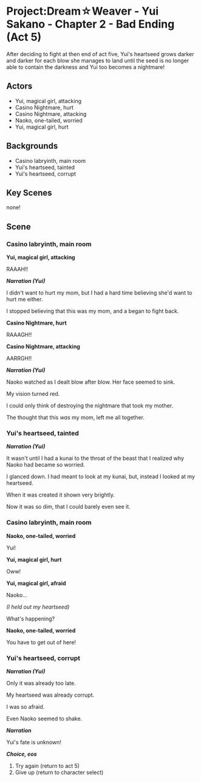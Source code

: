 Project:Dream☆Weaver - Yui Sakano - Chapter 2 - Bad Ending (Act 5)
================================

After deciding to fight at then end of act five, Yui's heartseed grows darker and darker for each blow she manages to land until the seed is no longer able to contain the darkness and Yui too becomes a nightmare!

Actors
------
* Yui, magical girl, attacking
* Casino Nightmare, hurt
* Casino Nightmare, attacking
* Naoko, one-tailed, worried
* Yui, magical girl, hurt

Backgrounds
-----------
* Casino labryinth, main room
* Yui's heartseed, tainted
* Yui's heartseed, corrupt

Key Scenes
----------
none!

Scene
-----

### Casino labryinth, main room

**Yui, magical girl, attacking**

RAAAH!!

***Narration (Yui)***

I didn't want to hurt my mom, but I had a hard time believing she'd want to hurt me either.

I stopped believing that this was my mom, and a began to fight back.

**Casino Nightmare, hurt**

RAAAGH!!

**Casino Nightmare, attacking**

AARRGH!!

***Narration (Yui)***

Naoko watched as I dealt blow after blow. Her face seemed to sink.

My vision turned red.

I could only think of destroying the nightmare that took my mother.

The thought that this *was* my mom, left me all together.

### Yui's heartseed, tainted

***Narration (Yui)***

It wasn't until I had a kunai to the throat of the beast that I realized why Naoko had became so worried.

I glanced down. I had meant to look at my kunai, but, instead I looked at my heartseed.

When it was created it shown very brightly.

Now it was so dim, that I could barely even see it.

### Casino labryinth, main room

**Naoko, one-tailed, worried**

Yui!

**Yui, magical girl, hurt**

Oww!

**Yui, magical girl, afraid**

Naoko...

*(I held out my heartseed)*

What's happening?

**Naoko, one-tailed, worried**

You have to get out of here!

### Yui's heartseed, corrupt

***Narration (Yui)***

Only it was already too late.

My heartseed was already corrupt.

I was so afraid.

Even Naoko seemed to shake.

***Narration***

Yui's fate is unknown!

***Choice, eos***

1. Try again (return to act 5)
2. Give up (return to character select)